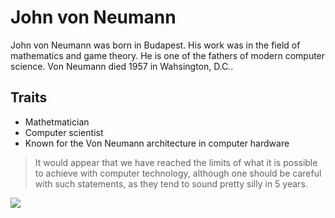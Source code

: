 # John von Neumann

John von Neumann was born in Budapest. His work was in the field of 
mathematics and game theory. He is one of the fathers of modern computer 
science. Von Neumann died 1957 in Wahsington, D.C..

## Traits

* Mathetmatician
* Computer scientist
* Known for the Von Neumann architecture in computer hardware

> It would appear that we have reached the limits of what it is 
> possible to achieve with computer technology, although one 
> should be careful with such statements, as they tend to sound 
> pretty silly in 5 years.

<img 
src="https://upload.wikimedia.org/wikipedia/commons/thumb/0/02/GrabJohnVonNeuman.JPG/1024px-GrabJohnVonNeuman.JPG"/>
